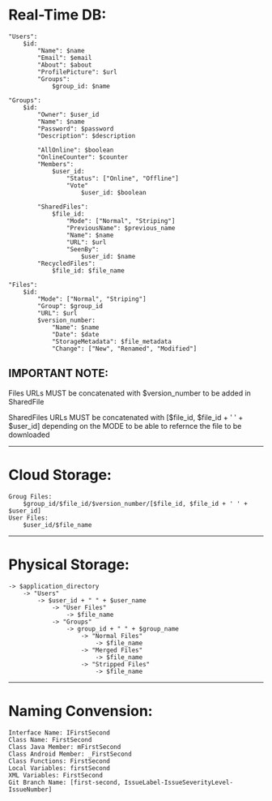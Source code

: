 # Real-Time DB:

	"Users":
		$id:
			"Name": $name
			"Email": $email
			"About": $about
			"ProfilePicture": $url
			"Groups":
				$group_id: $name

	"Groups":
		$id:
			"Owner": $user_id
			"Name": $name
			"Password": $password
			"Description": $description

			"AllOnline": $boolean
			"OnlineCounter": $counter
			"Members":
				$user_id: 
					"Status": ["Online", "Offline"]
					"Vote"
						$user_id: $boolean

			"SharedFiles":
				$file_id:
					"Mode": ["Normal", "Striping"]
					"PreviousName": $previous_name
					"Name": $name
					"URL": $url
					"SeenBy":
						$user_id: $name
			"RecycledFiles":
				$file_id: $file_name

	"Files":
		$id:
			"Mode": ["Normal", "Striping"]
			"Group": $group_id
			"URL": $url
			$version_number:
				"Name": $name
				"Date": $date
				"StorageMetadata": $file_metadata
				"Change": ["New", "Renamed", "Modified"]


## IMPORTANT NOTE:
Files URLs MUST be concatenated with \$version_number to be added in SharedFile

SharedFiles URLs MUST be concatenated with \[\$file_id, \$file_id + ' ' + \$user_id\] depending on the MODE to be able to refernce the file to be downloaded

---

# Cloud Storage:
	Groug Files:
		$group_id/$file_id/$version_number/[$file_id, $file_id + ' ' + $user_id]
	User Files:
		$user_id/$file_name

---

# Physical Storage:
	-> $application_directory
		-> "Users"
			-> $user_id + " " + $user_name
				-> "User Files"
					-> $file_name
				-> "Groups"
					-> group_id + " " + $group_name
						-> "Normal Files"
							-> $file_name
						-> "Merged Files"
							-> $file_name
						-> "Stripped Files"
							-> $file_name

---

# Naming Convension:
	Interface Name: IFirstSecond
	Class Name: FirstSecond
	Class Java Member: mFirstSecond
	Class Android Member: _FirstSecond
	Class Functions: FirstSecond
	Local Variables: firstSecond
	XML Variables: FirstSecond
	Git Branch Name: [first-second, IssueLabel-IssueSeverityLevel-IssueNumber]
